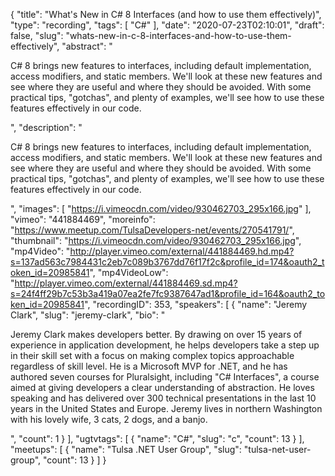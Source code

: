 {
  "title": "What's New in C# 8 Interfaces (and how to use them effectively)",
  "type": "recording",
  "tags": [
    "C#"
  ],
  "date": "2020-07-23T02:10:01",
  "draft": false,
  "slug": "whats-new-in-c-8-interfaces-and-how-to-use-them-effectively",
  "abstract": "<p>C# 8 brings new features to interfaces, including default implementation, access modifiers, and static members. We'll look at these new features and see where they are useful and where they should be avoided. With some practical tips, \"gotchas\", and plenty of examples, we'll see how to use these features effectively in our code.</p>",
  "description": "<p>C# 8 brings new features to interfaces, including default implementation, access modifiers, and static members. We'll look at these new features and see where they are useful and where they should be avoided. With some practical tips, \"gotchas\", and plenty of examples, we'll see how to use these features effectively in our code.</p>",
  "images": [
    "https://i.vimeocdn.com/video/930462703_295x166.jpg"
  ],
  "vimeo": "441884469",
  "moreinfo": "https://www.meetup.com/TulsaDevelopers-net/events/270541791/",
  "thumbnail": "https://i.vimeocdn.com/video/930462703_295x166.jpg",
  "mp4Video": "http://player.vimeo.com/external/441884469.hd.mp4?s=137ad563c7984431c2eb7c089b3767dd76f17f2c&profile_id=174&oauth2_token_id=20985841",
  "mp4VideoLow": "http://player.vimeo.com/external/441884469.sd.mp4?s=24f4ff29b7c53b3a419a07ea2fe7fc9387647ad1&profile_id=164&oauth2_token_id=20985841",
  "recordingID": 353,
  "speakers": [
    {
      "name": "Jeremy Clark",
      "slug": "jeremy-clark",
      "bio": "<p>Jeremy Clark makes developers better. By drawing on over 15 years of experience in application development, he helps developers take a step up in their skill set with a focus on making complex topics approachable regardless of skill level. He is a Microsoft MVP for .NET, and he has authored seven courses for Pluralsight, including \"C# Interfaces\", a course aimed at giving developers a clear understanding of abstraction. He loves speaking and has delivered over 300 technical presentations in the last 10 years in the United States and Europe. Jeremy lives in northern Washington with his lovely wife, 3 cats, 2 dogs, and a banjo.</p>",
      "count": 1
    }
  ],
  "ugtvtags": [
    {
      "name": "C#",
      "slug": "c",
      "count": 13
    }
  ],
  "meetups": [
    {
      "name": "Tulsa .NET User Group",
      "slug": "tulsa-net-user-group",
      "count": 13
    }
  ]
}